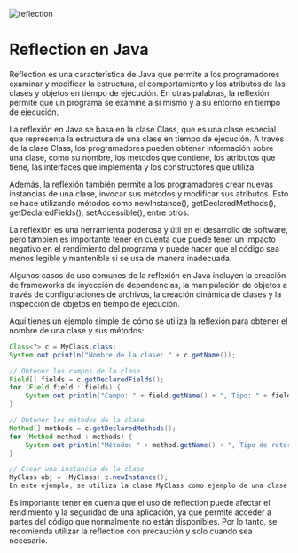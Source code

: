 ![reflection](https://user-images.githubusercontent.com/75398496/233706133-18a9e146-5e2f-4154-9c1f-f562ef4903f2.png)

# Reflection en Java
Reflection es una característica de Java que permite a los programadores examinar y modificar la estructura, el comportamiento y los atributos de las clases y objetos en tiempo de ejecución. En otras palabras, la reflexión permite que un programa se examine a sí mismo y a su entorno en tiempo de ejecución.

La reflexión en Java se basa en la clase Class, que es una clase especial que representa la estructura de una clase en tiempo de ejecución. A través de la clase Class, los programadores pueden obtener información sobre una clase, como su nombre, los métodos que contiene, los atributos que tiene, las interfaces que implementa y los constructores que utiliza.

Además, la reflexión también permite a los programadores crear nuevas instancias de una clase, invocar sus métodos y modificar sus atributos. Esto se hace utilizando métodos como newInstance(), getDeclaredMethods(), getDeclaredFields(), setAccessible(), entre otros.

La reflexión es una herramienta poderosa y útil en el desarrollo de software, pero también es importante tener en cuenta que puede tener un impacto negativo en el rendimiento del programa y puede hacer que el código sea menos legible y mantenible si se usa de manera inadecuada.

Algunos casos de uso comunes de la reflexión en Java incluyen la creación de frameworks de inyección de dependencias, la manipulación de objetos a través de configuraciones de archivos, la creación dinámica de clases y la inspección de objetos en tiempo de ejecución.

Aquí tienes un ejemplo simple de cómo se utiliza la reflexión para obtener el nombre de una clase y sus métodos:

```java
Class<?> c = MyClass.class;
System.out.println("Nombre de la clase: " + c.getName());

// Obtener los campos de la clase
Field[] fields = c.getDeclaredFields();
for (Field field : fields) {
    System.out.println("Campo: " + field.getName() + ", Tipo: " + field.getType());
}

// Obtener los métodos de la clase
Method[] methods = c.getDeclaredMethods();
for (Method method : methods) {
    System.out.println("Método: " + method.getName() + ", Tipo de retorno: " + method.getReturnType());
}

// Crear una instancia de la clase
MyClass obj = (MyClass) c.newInstance();
En este ejemplo, se utiliza la clase MyClass como ejemplo de una clase que se examina mediante reflection. Se utiliza la clase Class para obtener información sobre la clase, incluyendo su nombre, campos y métodos. También se crea una nueva instancia de la clase utilizando el método newInstance().
```

Es importante tener en cuenta que el uso de reflection puede afectar el rendimiento y la seguridad de una aplicación, ya que permite acceder a partes del código que normalmente no están disponibles. Por lo tanto, se recomienda utilizar la reflection con precaución y solo cuando sea necesario.
